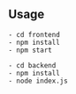 ## Usage

```
- cd frontend
- npm install
- npm start 

- cd backend
- npm install
- node index.js
```